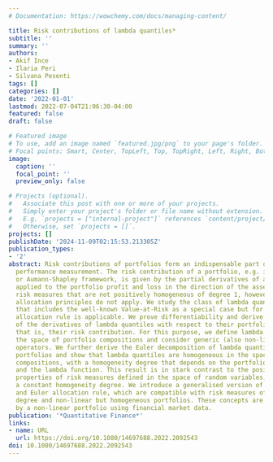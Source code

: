```yaml
---
# Documentation: https://wowchemy.com/docs/managing-content/

title: Risk contributions of lambda quantiles*
subtitle: ''
summary: ''
authors:
- Akif Ince
- Ilaria Peri
- Silvana Pesenti
tags: []
categories: []
date: '2022-01-01'
lastmod: 2022-07-04T21:06:30-04:00
featured: false
draft: false

# Featured image
# To use, add an image named `featured.jpg/png` to your page's folder.
# Focal points: Smart, Center, TopLeft, Top, TopRight, Left, Right, BottomLeft, Bottom, BottomRight.
image:
  caption: ''
  focal_point: ''
  preview_only: false

# Projects (optional).
#   Associate this post with one or more of your projects.
#   Simply enter your project's folder or file name without extension.
#   E.g. `projects = ["internal-project"]` references `content/project/deep-learning/index.md`.
#   Otherwise, set `projects = []`.
projects: []
publishDate: '2024-11-09T02:15:53.213305Z'
publication_types:
- '2'
abstract: Risk contributions of portfolios form an indispensable part of risk-adjusted
  performance measurement. The risk contribution of a portfolio, e.g. in the Euler
  or Aumann-Shapley framework, is given by the partial derivatives of a risk measure
  applied to the portfolio profit and loss in the direction of the asset units. For
  risk measures that are not positively homogeneous of degree 1, however, known capital
  allocation principles do not apply. We study the class of lambda quantile risk measures
  that includes the well-known Value-at-Risk as a special case but for which no known
  allocation rule is applicable. We prove differentiability and derive explicit formulae
  of the derivatives of lambda quantiles with respect to their portfolio composition,
  that is, their risk contribution. For this purpose, we define lambda quantiles on
  the space of portfolio compositions and consider generic (also non-linear) portfolio
  operators. We further derive the Euler decomposition of lambda quantiles for generic
  portfolios and show that lambda quantiles are homogeneous in the space of portfolio
  compositions, with a homogeneity degree that depends on the portfolio composition
  and the lambda function. This result is in stark contrast to the positive homogeneity
  properties of risk measures defined in the space of random variables, which admit
  a constant homogeneity degree. We introduce a generalised version of Euler contributions
  and Euler allocation rule, which are compatible with risk measures of any homogeneity
  degree and non-linear but homogeneous portfolios. These concepts are illustrated
  by a non-linear portfolio using financial market data.
publication: '*Quantitative Finance*'
links:
- name: URL
  url: https://doi.org/10.1080/14697688.2022.2092543
doi: 10.1080/14697688.2022.2092543
---
```


